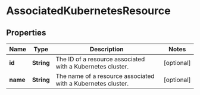 

# AssociatedKubernetesResource


## Properties

| Name | Type | Description | Notes |
|------------ | ------------- | ------------- | -------------|
|**id** | **String** | The ID of a resource associated with a Kubernetes cluster. |  [optional] |
|**name** | **String** | The name of a resource associated with a Kubernetes cluster. |  [optional] |



